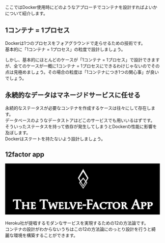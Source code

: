 ここではDocker使用時にどのようなアプローチでコンテナを設計すればよいかについて紹介します。

## 1コンテナ = 1プロセス
Dockerは1つのプロセスをフォアグラウンドで走らせるための技術です。  
基本的に「1コンテナ = 1プロセス」の粒度で設計しましょう。  

しかし、基本的にほとんどのケースが「1コンテナ = 1プロセス」で設計できますが、全てのケースが一概に1コンテナ = 1プロセスにできるわけじゃないのでその点は見極めましょう。その場合の粒度は「1コンテナにつき1つの関心事」が良いでしょう。

## 永続的なデータはマネージドサービスに任せる
永続的なステータスが必要なコンテナを作成するケースは往々にして存在します。  
データベースのようなデータストアはどこのサービスでも用いいるはずです。  
そういったステータスを持って依存が発生してしまうとDockerの性能に影響を及ぼします。  
Dockerはステートを持たないよう設計しましょう。

## 12factor app
![12factor](imgs/12factor.png)

Heroku社が提唱するモダンなサービスを実現するための12の方法論です。  
コンテナの設計がわからないうちはこの12の方法論にのっとり設計を行うと綺麗な環境を構築することができます。
